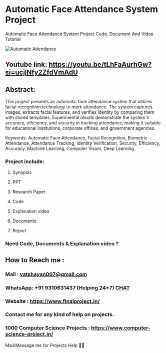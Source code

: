# Automatic Face Attendance System Project
Automatic Face Attendance System Project Code, Document And Vidoe Tutorial

![Automatic Attendance](https://github.com/user-attachments/assets/571bc5fc-0a94-4cce-a92b-752b414eccf6)

## Youtube link: https://youtu.be/tLhFaAurhGw?si=ucjlNfy2ZfdVmAdU

## Abstract:
This project presents an automatic face attendance system that utilizes facial recognition technology to mark attendance. The system captures images, extracts facial features, and verifies identity by comparing them with stored templates. Experimental results demonstrate the system's accuracy, efficiency, and security in tracking attendance, making it suitable for educational institutions, corporate offices, and government agencies.

Keywords:
Automatic Face Attendance, Facial Recognition, Biometric Attendance, Attendance Tracking, Identity Verification, Security, Efficiency, Accuracy, Machine Learning, Computer Vision, Deep Learning.

### Project include: 

1. Synopsis

2. PPT

3. Research Paper


4. Code

5. Explanation video

6. Documents

7. Report


### Need Code, Documents & Explanation video ? 

## How to Reach me :

### Mail : vatshayan007@gmail.com 

### WhatsApp: +91 9310631437 (Helping 24*7) **[CHAT](https://wa.me/message/CHWN2AHCPMAZK1)** 

### Website : https://www.finalproject.in/

### Contact me for any kind of help on projects.
### 1000 Computer Science Projects : https://www.computer-science-project.in/


Mail/Message me for Projects Help 🙏🏻
